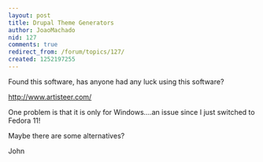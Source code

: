 ```yaml
---
layout: post
title: Drupal Theme Generators
author: JoaoMachado
nid: 127
comments: true
redirect_from: /forum/topics/127/
created: 1252197255
---
```

<p>Found this software, has anyone had any luck using this software?</p>
<p><a href="http://www.artisteer.com/">http://www.artisteer.com/</a></p>
<p>One problem is that it is only for Windows....an issue since I just switched to Fedora 11!</p>
<p>Maybe there are some alternatives?</p>
<p>John</p>
